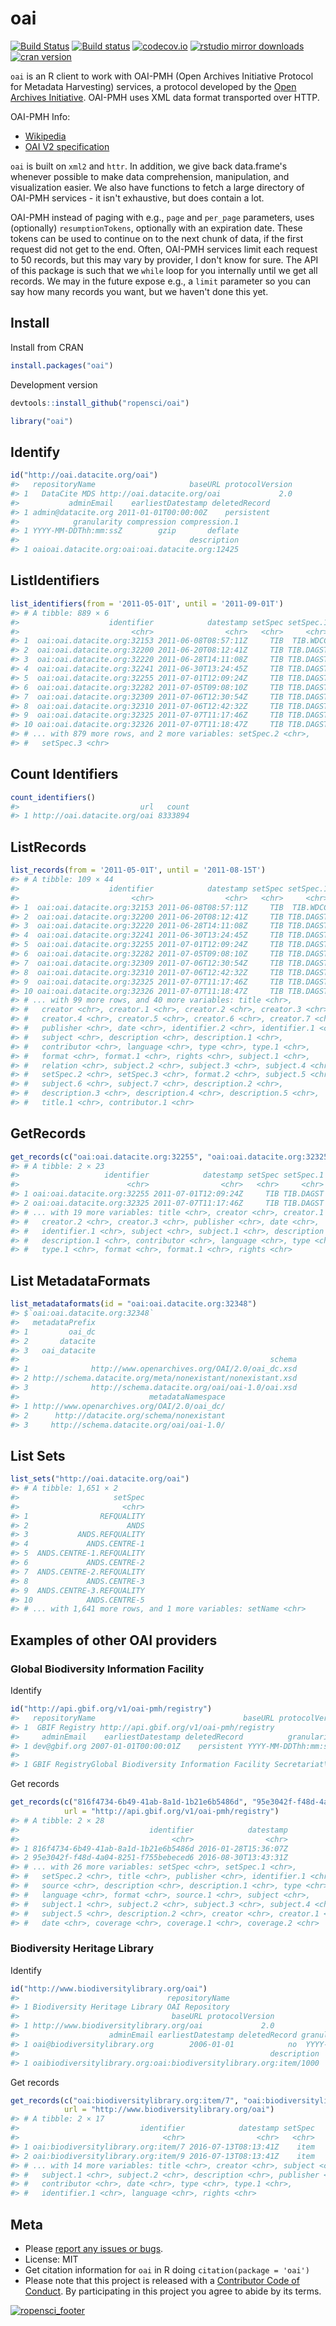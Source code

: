 oai
===



[![Build Status](https://travis-ci.org/ropensci/oai.svg?branch=master)](https://travis-ci.org/ropensci/oai)
[![Build status](https://ci.appveyor.com/api/projects/status/h5qu574ky0rk3xxv?svg=true)](https://ci.appveyor.com/project/sckott/oai)
[![codecov.io](http://codecov.io/github/ropensci/oai/coverage.svg?branch=master)](http://codecov.io/github/ropensci/oai?branch=master)
[![rstudio mirror downloads](http://cranlogs.r-pkg.org/badges/oai?color=2ED968)](https://github.com/metacran/cranlogs.app)
[![cran version](http://www.r-pkg.org/badges/version/oai)](https://cran.r-project.org/package=oai)

`oai` is an R client to work with OAI-PMH (Open Archives Initiative Protocol for Metadata Harvesting) services, a protocol developed by the [Open Archives Initiative](https://en.wikipedia.org/wiki/Open_Archives_Initiative). OAI-PMH uses XML data format transported over HTTP.

OAI-PMH Info:

* [Wikipedia](https://en.wikipedia.org/wiki/Open_Archives_Initiative_Protocol_for_Metadata_Harvesting)
* [OAI V2 specification](http://www.openarchives.org/OAI/openarchivesprotocol.html)

`oai` is built on `xml2` and `httr`. In addition, we give back data.frame's whenever possible to make data comprehension, manipulation, and visualization easier. We also have functions to fetch a large directory of OAI-PMH services - it isn't exhaustive, but does contain a lot.

OAI-PMH instead of paging with e.g., `page` and `per_page` parameters, uses (optionally) `resumptionTokens`, optionally with an expiration date. These tokens can be used to continue on to the next chunk of data, if the first request did not get to the end. Often, OAI-PMH services limit each request to 50 records, but this may vary by provider, I don't know for sure. The API of this package is such that we `while` loop for you internally until we get all records. We may in the future expose e.g., a `limit` parameter so you can say how many records you want, but we haven't done this yet.

## Install

Install from CRAN


```r
install.packages("oai")
```

Development version


```r
devtools::install_github("ropensci/oai")
```


```r
library("oai")
```

## Identify


```r
id("http://oai.datacite.org/oai")
#>   repositoryName                     baseURL protocolVersion
#> 1   DataCite MDS http://oai.datacite.org/oai             2.0
#>           adminEmail    earliestDatestamp deletedRecord
#> 1 admin@datacite.org 2011-01-01T00:00:00Z    persistent
#>            granularity compression compression.1
#> 1 YYYY-MM-DDThh:mm:ssZ        gzip       deflate
#>                                      description
#> 1 oaioai.datacite.org:oai:oai.datacite.org:12425
```

## ListIdentifiers


```r
list_identifiers(from = '2011-05-01T', until = '2011-09-01T')
#> # A tibble: 889 × 6
#>                    identifier            datestamp setSpec setSpec.1
#>                         <chr>                <chr>   <chr>     <chr>
#> 1  oai:oai.datacite.org:32153 2011-06-08T08:57:11Z     TIB  TIB.WDCC
#> 2  oai:oai.datacite.org:32200 2011-06-20T08:12:41Z     TIB TIB.DAGST
#> 3  oai:oai.datacite.org:32220 2011-06-28T14:11:08Z     TIB TIB.DAGST
#> 4  oai:oai.datacite.org:32241 2011-06-30T13:24:45Z     TIB TIB.DAGST
#> 5  oai:oai.datacite.org:32255 2011-07-01T12:09:24Z     TIB TIB.DAGST
#> 6  oai:oai.datacite.org:32282 2011-07-05T09:08:10Z     TIB TIB.DAGST
#> 7  oai:oai.datacite.org:32309 2011-07-06T12:30:54Z     TIB TIB.DAGST
#> 8  oai:oai.datacite.org:32310 2011-07-06T12:42:32Z     TIB TIB.DAGST
#> 9  oai:oai.datacite.org:32325 2011-07-07T11:17:46Z     TIB TIB.DAGST
#> 10 oai:oai.datacite.org:32326 2011-07-07T11:18:47Z     TIB TIB.DAGST
#> # ... with 879 more rows, and 2 more variables: setSpec.2 <chr>,
#> #   setSpec.3 <chr>
```

## Count Identifiers


```r
count_identifiers()
#>                           url   count
#> 1 http://oai.datacite.org/oai 8333894
```

## ListRecords


```r
list_records(from = '2011-05-01T', until = '2011-08-15T')
#> # A tibble: 109 × 44
#>                    identifier            datestamp setSpec setSpec.1
#>                         <chr>                <chr>   <chr>     <chr>
#> 1  oai:oai.datacite.org:32153 2011-06-08T08:57:11Z     TIB  TIB.WDCC
#> 2  oai:oai.datacite.org:32200 2011-06-20T08:12:41Z     TIB TIB.DAGST
#> 3  oai:oai.datacite.org:32220 2011-06-28T14:11:08Z     TIB TIB.DAGST
#> 4  oai:oai.datacite.org:32241 2011-06-30T13:24:45Z     TIB TIB.DAGST
#> 5  oai:oai.datacite.org:32255 2011-07-01T12:09:24Z     TIB TIB.DAGST
#> 6  oai:oai.datacite.org:32282 2011-07-05T09:08:10Z     TIB TIB.DAGST
#> 7  oai:oai.datacite.org:32309 2011-07-06T12:30:54Z     TIB TIB.DAGST
#> 8  oai:oai.datacite.org:32310 2011-07-06T12:42:32Z     TIB TIB.DAGST
#> 9  oai:oai.datacite.org:32325 2011-07-07T11:17:46Z     TIB TIB.DAGST
#> 10 oai:oai.datacite.org:32326 2011-07-07T11:18:47Z     TIB TIB.DAGST
#> # ... with 99 more rows, and 40 more variables: title <chr>,
#> #   creator <chr>, creator.1 <chr>, creator.2 <chr>, creator.3 <chr>,
#> #   creator.4 <chr>, creator.5 <chr>, creator.6 <chr>, creator.7 <chr>,
#> #   publisher <chr>, date <chr>, identifier.2 <chr>, identifier.1 <chr>,
#> #   subject <chr>, description <chr>, description.1 <chr>,
#> #   contributor <chr>, language <chr>, type <chr>, type.1 <chr>,
#> #   format <chr>, format.1 <chr>, rights <chr>, subject.1 <chr>,
#> #   relation <chr>, subject.2 <chr>, subject.3 <chr>, subject.4 <chr>,
#> #   setSpec.2 <chr>, setSpec.3 <chr>, format.2 <chr>, subject.5 <chr>,
#> #   subject.6 <chr>, subject.7 <chr>, description.2 <chr>,
#> #   description.3 <chr>, description.4 <chr>, description.5 <chr>,
#> #   title.1 <chr>, contributor.1 <chr>
```

## GetRecords


```r
get_records(c("oai:oai.datacite.org:32255", "oai:oai.datacite.org:32325"))
#> # A tibble: 2 × 23
#>                   identifier            datestamp setSpec setSpec.1
#>                        <chr>                <chr>   <chr>     <chr>
#> 1 oai:oai.datacite.org:32255 2011-07-01T12:09:24Z     TIB TIB.DAGST
#> 2 oai:oai.datacite.org:32325 2011-07-07T11:17:46Z     TIB TIB.DAGST
#> # ... with 19 more variables: title <chr>, creator <chr>, creator.1 <chr>,
#> #   creator.2 <chr>, creator.3 <chr>, publisher <chr>, date <chr>,
#> #   identifier.1 <chr>, subject <chr>, subject.1 <chr>, description <chr>,
#> #   description.1 <chr>, contributor <chr>, language <chr>, type <chr>,
#> #   type.1 <chr>, format <chr>, format.1 <chr>, rights <chr>
```

## List MetadataFormats


```r
list_metadataformats(id = "oai:oai.datacite.org:32348")
#> $`oai:oai.datacite.org:32348`
#>   metadataPrefix
#> 1         oai_dc
#> 2       datacite
#> 3   oai_datacite
#>                                                        schema
#> 1              http://www.openarchives.org/OAI/2.0/oai_dc.xsd
#> 2 http://schema.datacite.org/meta/nonexistant/nonexistant.xsd
#> 3              http://schema.datacite.org/oai/oai-1.0/oai.xsd
#>                             metadataNamespace
#> 1 http://www.openarchives.org/OAI/2.0/oai_dc/
#> 2      http://datacite.org/schema/nonexistant
#> 3     http://schema.datacite.org/oai/oai-1.0/
```

## List Sets


```r
list_sets("http://oai.datacite.org/oai")
#> # A tibble: 1,651 × 2
#>                     setSpec
#>                       <chr>
#> 1                REFQUALITY
#> 2                      ANDS
#> 3           ANDS.REFQUALITY
#> 4             ANDS.CENTRE-1
#> 5  ANDS.CENTRE-1.REFQUALITY
#> 6             ANDS.CENTRE-2
#> 7  ANDS.CENTRE-2.REFQUALITY
#> 8             ANDS.CENTRE-3
#> 9  ANDS.CENTRE-3.REFQUALITY
#> 10            ANDS.CENTRE-5
#> # ... with 1,641 more rows, and 1 more variables: setName <chr>
```

## Examples of other OAI providers

### Global Biodiversity Information Facility

Identify


```r
id("http://api.gbif.org/v1/oai-pmh/registry")
#>   repositoryName                                 baseURL protocolVersion
#> 1  GBIF Registry http://api.gbif.org/v1/oai-pmh/registry             2.0
#>     adminEmail    earliestDatestamp deletedRecord          granularity
#> 1 dev@gbif.org 2007-01-01T00:00:01Z    persistent YYYY-MM-DDThh:mm:ssZ
#>                                                                                                                                                                                                                                                                                                                    description
#> 1 GBIF RegistryGlobal Biodiversity Information Facility Secretariat\n\t\tThe GBIF Registry — the entities that make up the GBIF network.\n\t\tThis OAI-PMH service exposes Datasets, organized into sets of country, installation and resource type.\n\t\tFor more information, see http://www.gbif.org/developer/registry\n\t
```

Get records


```r
get_records(c("816f4734-6b49-41ab-8a1d-1b21e6b5486d", "95e3042f-f48d-4a04-8251-f755bebeced6"),
            url = "http://api.gbif.org/v1/oai-pmh/registry")
#> # A tibble: 2 × 28
#>                             identifier            datestamp
#>                                  <chr>                <chr>
#> 1 816f4734-6b49-41ab-8a1d-1b21e6b5486d 2016-01-28T15:36:07Z
#> 2 95e3042f-f48d-4a04-8251-f755bebeced6 2016-08-30T13:43:31Z
#> # ... with 26 more variables: setSpec <chr>, setSpec.1 <chr>,
#> #   setSpec.2 <chr>, title <chr>, publisher <chr>, identifier.1 <chr>,
#> #   source <chr>, description <chr>, description.1 <chr>, type <chr>,
#> #   language <chr>, format <chr>, source.1 <chr>, subject <chr>,
#> #   subject.1 <chr>, subject.2 <chr>, subject.3 <chr>, subject.4 <chr>,
#> #   subject.5 <chr>, description.2 <chr>, creator <chr>, creator.1 <chr>,
#> #   date <chr>, coverage <chr>, coverage.1 <chr>, coverage.2 <chr>
```

### Biodiversity Heritage Library

Identify


```r
id("http://www.biodiversitylibrary.org/oai")
#>                                 repositoryName
#> 1 Biodiversity Heritage Library OAI Repository
#>                                  baseURL protocolVersion
#> 1 http://www.biodiversitylibrary.org/oai             2.0
#>                    adminEmail earliestDatestamp deletedRecord granularity
#> 1 oai@biodiversitylibrary.org        2006-01-01            no  YYYY-MM-DD
#>                                                        description
#> 1 oaibiodiversitylibrary.org:oai:biodiversitylibrary.org:item/1000
```

Get records


```r
get_records(c("oai:biodiversitylibrary.org:item/7", "oai:biodiversitylibrary.org:item/9"),
            url = "http://www.biodiversitylibrary.org/oai")
#> # A tibble: 2 × 17
#>                           identifier            datestamp setSpec
#>                                <chr>                <chr>   <chr>
#> 1 oai:biodiversitylibrary.org:item/7 2016-07-13T08:13:41Z    item
#> 2 oai:biodiversitylibrary.org:item/9 2016-07-13T08:13:41Z    item
#> # ... with 14 more variables: title <chr>, creator <chr>, subject <chr>,
#> #   subject.1 <chr>, subject.2 <chr>, description <chr>, publisher <chr>,
#> #   contributor <chr>, date <chr>, type <chr>, type.1 <chr>,
#> #   identifier.1 <chr>, language <chr>, rights <chr>
```


## Meta

* Please [report any issues or bugs](https://github.com/ropensci/oai/issues).
* License: MIT
* Get citation information for `oai` in R doing `citation(package = 'oai')`
* Please note that this project is released with a [Contributor Code of Conduct](CONDUCT.md). By participating in this project you agree to abide by its terms.

[![ropensci_footer](http://ropensci.org/public_images/github_footer.png)](http://ropensci.org)
